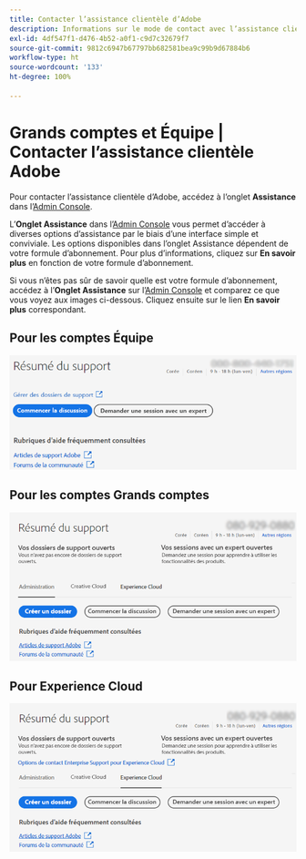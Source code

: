 ```yaml
---
title: Contacter l’assistance clientèle d’Adobe
description: Informations sur le mode de contact avec l’assistance clientèle Adobe pour les clients Équipe, Grands comptes et Experience Cloud.
exl-id: 4df547f1-d476-4b52-a0f1-c9d7c32679f7
source-git-commit: 9812c6947b67797bb682581bea9c99b9d67884b6
workflow-type: ht
source-wordcount: '133'
ht-degree: 100%

---
```


# Grands comptes et Équipe | Contacter l’assistance clientèle Adobe

Pour contacter l’assistance clientèle d’Adobe, accédez à l’onglet **Assistance** dans l’[Admin Console](https://adminconsole.adobe.com/).

L’**Onglet Assistance** dans l’[Admin Console](https://adminconsole.adobe.com/) vous permet d’accéder à diverses options d’assistance par le biais d’une interface simple et conviviale. Les options disponibles dans l’onglet Assistance dépendent de votre formule d’abonnement. Pour plus d’informations, cliquez sur **En savoir plus** en fonction de votre formule d’abonnement.

Si vous n’êtes pas sûr de savoir quelle est votre formule d’abonnement, accédez à l’**Onglet Assistance** sur l’[Admin Console](https://adminconsole.adobe.com/) et comparez ce que vous voyez aux images ci-dessous. Cliquez ensuite sur le lien **En savoir plus** correspondant.

## Pour les comptes Équipe

![image Équipe](assets/team.png)

<!--
[Learn more](https://helpx.adobe.com/enterprise/using/support-for-teams.html)
-->

## Pour les comptes Grands comptes

![image Équipe](assets/enterprise.png)

<!--
[Learn more](https://helpx.adobe.com/enterprise/using/support-for-enterprise.html)
-->

## Pour Experience Cloud

![image Équipe](assets/ec.png)

<!--
[Learn more](https://www.adobe.com/go/ac_ec_not_supported_en)
-->
